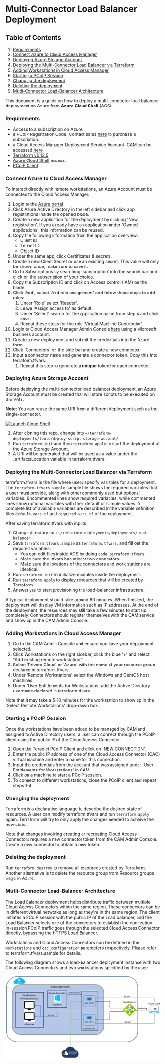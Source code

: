 # Multi-Connector Load Balancer Deployment

## Table of Contents
1. [Requirements](#requirements)
2. [Connect Azure to Cloud Access Manager](#connect-azure-to-cloud-access-manager)
3. [Deploying Azure Storage Account](#deploying-azure-storage-account)
4. [Deploying the Multi-Connector Load Balancer via Terraform](#deploying-the-multi-connector-load-balancer-via-terraform)
5. [Adding Workstations in Cloud Access Manager](#adding-workstations-in-cloud-access-manager)
6. [Starting a PCoIP Session](#starting-a-pcoip-session)
7. [Changing the deployment](#changing-the-deployment)
8. [Deleting the deployment](#deleting-the-deployment)
9. [Mutli-Connector Load-Balancer Architecture](#mutli-connector-load-balancer-architecture)

This document is a guide on how to deploy a multi-connector load balancer deployment on Azure from **Azure Cloud Shell** (ACS).

### Requirements
- Access to a subscription on Azure.
- a PCoIP Registration Code. Contact sales [here](https://www.teradici.com/compare-plans) to purchase a subscription.
- a Cloud Access Manager Deployment Service Account. CAM can be accessed [here](https://cam.teradici.com/)
- [Terraform v0.13.5](https://www.terraform.io/downloads.html)
- [Azure Cloud Shell](https://shell.azure.com) access.
- [PCoIP Client](https://docs.teradici.com/find/product/software-and-mobile-clients)

### Connect Azure to Cloud Access Manager
To interact directly with remote workstations, an Azure Account must be connected to the Cloud Access Manager.
1. Login to the [Azure portal](http://portal.azure.com/)
2. Click Azure Active Directory in the left sidebar and click app registrations inside the opened blade.
4. Create a new application for the deployment by clicking 'New registration'. If you already have an application under 'Owned applications', this information can be reused.
5. Copy the following information from the application overview: 
    - Client ID
    - Tenant ID
    - Object ID
6. Under the same app, click Certificates & secrets.
7. Create a new Client Secret or use an existing secret. This value will only be shown once, make sure to save it.
6. Go to Subscriptions by searching 'subscription' into the search bar and click on the subscription of your choice.
7. Copy the Subscription ID and click on Access control (IAM) on the blade. 
8. Click 'Add', select 'Add role assignment' and follow these steps to add roles:
    1. Under 'Role' select 'Reader'.
    2. Leave 'Assign access to' as default.
    3. Under 'Select' search for the application name from step 4 and click save.
    4. Repeat these steps for the role 'Virtual Machine Contributor'.
9. Login to Cloud Access Manager Admin Console [here](https://cam.teradici.com) using a Microsoft business account.
10. Create a new deployment and submit the credentials into the Azure form.
11. Click 'Connectors' on the side bar and create a new connector. 
12. Input a connector name and generate a connector token. Copy this into terraform.tfvars.
    1. Repeat this step to generate a **unique** token for each connector.

### Deploying Azure Storage Account
Before deploying the multi-connector load balancer deployment, an Azure Storage Account must be created that will store scripts to be executed on the VMs.

**Note**: You can reuse the same URI from a different deployment such as the single-connector.

[![Launch Cloud Shell](https://shell.azure.com/images/launchcloudshell.png "Launch Cloud Shell")](https://shell.azure.com)

1. After cloning this repo, change into ```~/terraform-deployments/tools/deploy-script-storage-account/```
2. Run ```terraform init``` and then ```terraform apply``` to start the deployment of the Azure Storage Account. 
3. A URI will be generated that will be used as a value under the _artifactsLocation variable in terraform.tfvars.

### Deploying the Multi-Connector Load Balancer via Terraform
terraform.tfvars is the file where users specify variables for a deployment. The ```terraform.tfvars.sample``` sample file shows the required variables that a user must provide, along with other commonly used but optional variables. Uncommented lines show required variables, while commented lines show optional variables with their default or sample values. A complete list of available variables are described in the variable definition files ```default-vars.tf``` and ```required-vars.tf``` of the deployment.

After saving terraform.tfvars with inputs:
1. Change directory into ```~/terraform-deployments/deployments/load-balancer```.
2. Save ```terraform.tfvars.sample``` as ```terraform.tfvars```, and fill out the required variables.
    - You can edit files inside ACS by doing ```code terraform.tfvars```.
    - Make sure the .tfvars has atleast two connectors.
    - Make sure the locations of the connectors and work stations are identical.
3. Run ```terraform init``` to initialize modules inside the deployment.
4. Run ```terraform apply``` to display resources that will be created by Terraform.
5. Answer ```yes``` to start provisioning the load-balancer infrastructure. 

A typical deployment should take around 60 minutes. When finished, the deployment will display VM information such as IP addresses. At the end of the deployment, the resources may still take a few minutes to start up completely. Connectors should register themselves with the CAM service and show up in the CAM Admin Console.

### Adding Workstations in Cloud Access Manager
1. Go to the CAM Admin Console and ensure you have your deployment selected. 
2. Click Workstations on the right sidebar, click the blue '+' and select "Add existing remote workstation". 
3. Select 'Private Cloud' or 'Azure' with the name of your resource group declared in terraform.tfvars.
4. Under 'Remote Workstations' select the Windows and CentOS host machines.
5. Under 'User Entitlements for Workstations' add the Active Directory username declared in terraform.tfvars.

Note that it may take a 5-10 minutes for the workstation to show up in the 'Select Remote Workstations' drop-down box.

### Starting a PCoIP Session
Once the workstations have been added to be managed by CAM and assigned to Active Directory users, a user can connect through the PCoIP client using the public IP of the Cloud Access Connector.

1. Open the Teradici PCoIP Client and click on 'NEW CONNECTION'.
2. Enter the public IP address of one of the Cloud Access Connector (CAC) virtual machine and enter a name for this connection. 
3. Input the credentials from the account that was assigned under 'User Entitlements for Workstations' in CAM.
4. Click on a machine to start a PCoIP session.
5. To connect to different workstations, close the PCoIP client and repeat steps 1-4.

### Changing the deployment
Terraform is a declarative language to describe the desired state of resources. A user can modify terraform.tfvars and run ```terraform apply``` again. Terraform will try to only apply the changes needed to acheive the new state.

Note that changes involving creating or recreating Cloud Access Connectors requires a new connector token from the CAM Admin Console. Create a new connector to obtain a new token.

### Deleting the deployment
Run ```terraform destroy``` to remove all resources created by Terraform. Another alternative is to delete the resource group from Resource groups page in Azure. 

### Mutli-Connector Load-Balancer Architecture
The Load Balancer deployment helps distribute traffic between multiple Cloud Access Connectors within the same region. These connectors can be in different virtual networks as long as they're in the same region. The client initiates a PCoIP session with the public IP of the Load balancer, and the Load Balancer selects one of the connectors to establish the connection. In-session PCoIP traffic goes through the selected Cloud Access Connector directly, bypassing the HTTPS Load Balancer. 

Workstations and Cloud Access Connectors can be defined in the ```workstations``` and ```cac_configuration``` parameters respectively. Please refer to terraform.tfvars.sample for details.

The following diagram shows a load-balancer deployment instance with two Cloud Access Connectors and two workstations specified by the user:

![load-balancer diagram](load-balancer-azure.png)
